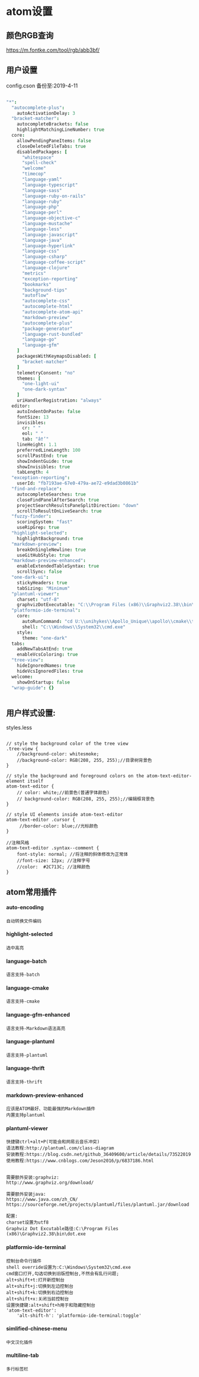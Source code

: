 # atom设置

## 颜色RGB查询
https://m.fontke.com/tool/rgb/abb3bf/

## 用户设置
config.cson 备份至:2019-4-11

```cson

"*":
  "autocomplete-plus":
    autoActivationDelay: 3
  "bracket-matcher":
    autocompleteBrackets: false
    highlightMatchingLineNumber: true
  core:
    allowPendingPaneItems: false
    closeDeletedFileTabs: true
    disabledPackages: [
      "whitespace"
      "spell-check"
      "welcome"
      "timecop"
      "language-yaml"
      "language-typescript"
      "language-sass"
      "language-ruby-on-rails"
      "language-ruby"
      "language-php"
      "language-perl"
      "language-objective-c"
      "language-mustache"
      "language-less"
      "language-javascript"
      "language-java"
      "language-hyperlink"
      "language-css"
      "language-csharp"
      "language-coffee-script"
      "language-clojure"
      "metrics"
      "exception-reporting"
      "bookmarks"
      "background-tips"
      "autoflow"
      "autocomplete-css"
      "autocomplete-html"
      "autocomplete-atom-api"
      "markdown-preview"
      "autocomplete-plus"
      "package-generator"
      "language-rust-bundled"
      "language-go"
      "language-gfm"
    ]
    packagesWithKeymapsDisabled: [
      "bracket-matcher"
    ]
    telemetryConsent: "no"
    themes: [
      "one-light-ui"
      "one-dark-syntax"
    ]
    uriHandlerRegistration: "always"
  editor:
    autoIndentOnPaste: false
    fontSize: 13
    invisibles:
      cr: " "
      eol: " "
      tab: "â†’"
    lineHeight: 1.1
    preferredLineLength: 100
    scrollPastEnd: true
    showIndentGuide: true
    showInvisibles: true
    tabLength: 4
  "exception-reporting":
    userId: "fb7193ae-67e0-479a-ae72-e9dad3b0861b"
  "find-and-replace":
    autocompleteSearches: true
    closeFindPanelAfterSearch: true
    projectSearchResultsPaneSplitDirection: "down"
    scrollToResultOnLiveSearch: true
  "fuzzy-finder":
    scoringSystem: "fast"
    useRipGrep: true
  "highlight-selected":
    highlightBackground: true
  "markdown-preview":
    breakOnSingleNewline: true
    useGitHubStyle: true
  "markdown-preview-enhanced":
    enableExtendedTableSyntax: true
    scrollSync: false
  "one-dark-ui":
    stickyHeaders: true
    tabSizing: "Minimum"
  "plantuml-viewer":
    charset: "utf-8"
    graphvizDotExecutable: "C:\\Program Files (x86)\\Graphviz2.38\\bin\\dot.exe"
  "platformio-ide-terminal":
    core:
      autoRunCommand: "cd U:\\unihykes\\Apollo_Unique\\apollo\\cmake\\tools"
      shell: "C:\\Windows\\System32\\cmd.exe"
    style:
      theme: "one-dark"
  tabs:
    addNewTabsAtEnd: true
    enableVcsColoring: true
  "tree-view":
    hideIgnoredNames: true
    hideVcsIgnoredFiles: true
  welcome:
    showOnStartup: false
  "wrap-guide": {}



```

## 用户样式设置:
styles.less

```less

// style the background color of the tree view
.tree-view {
    //background-color: whitesmoke;
    //background-color: RGB(208, 255, 255);//目录树背景色
}

// style the background and foreground colors on the atom-text-editor-element itself
atom-text-editor {
    // color: white;//前景色(普通字体颜色)
    // background-color: RGB(208, 255, 255);//编辑框背景色
}

// style UI elements inside atom-text-editor
atom-text-editor .cursor {
     //border-color: blue;//光标颜色
}

//注释风格
atom-text-editor .syntax--comment {
    font-style: normal; //将注释的斜体修改为正常体
    //font-size: 12px; //注释字号
    //color:  #2C713C; //注释颜色
}

```


## atom常用插件
#### auto-encoding
    自动转换文件编码
    
#### highlight-selected
    选中高亮
    
#### language-batch
    语言支持-batch
    
#### language-cmake
    语言支持-cmake
    
#### language-gfm-enhanced
    语言支持-Markdown语法高亮

#### language-plantuml
    语言支持-plantuml
    
#### language-thrift
    语言支持-thrift
    
#### markdown-preview-enhanced
    应该是ATOM最好、功能最强的Markdown插件
    内置支持plantuml
    
#### plantuml-viewer
    快捷键ctrl+alt+P(可能会和网易云音乐冲突)
    语法教程:http://plantuml.com/class-diagram
    安装教程:https://blog.csdn.net/github_36409600/article/details/73522019
    使用教程:https://www.cnblogs.com/Jeson2016/p/6837186.html
    

    需要额外安装:graphviz:
    http://www.graphviz.org/download/
    
    需要额外安装java:
    https://www.java.com/zh_CN/
    https://sourceforge.net/projects/plantuml/files/plantuml.jar/download
    
    配置:
    charset设置为utf8
    Graphviz Dot Excutable路径:C:\Program Files (x86)\Graphviz2.38\bin\dot.exe
    
#### platformio-ide-terminal
    控制台命令行插件
    shell override设置为:C:\Windows\System32\cmd.exe
    cmd窗口打开,勾选切换到旧版控制台,不然会有乱行问题;
    alt+shift+t:打开新控制台
    alt+shift+j:切换到左边控制台
    alt+shift+k:切换到右边控制台
    alt+shift+x:关闭当前控制台
    设置快捷键:alt+shift+h用于和隐藏控制台
    'atom-text-editor': 
    	'alt-shift-h': 'platformio-ide-terminal:toggle'
        
#### simlified-chinese-menu
    中文汉化插件
    
#### multiline-tab
    多行标签栏